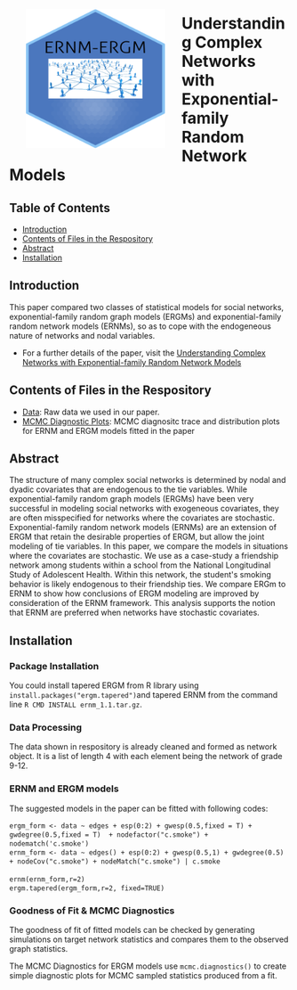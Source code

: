 <img src="Figures/ERNM-ERGM_hl.png" align="left" width="250" height="250" style="padding:30px;" alt="network"/>

# Understanding Complex Networks with Exponential-family Random Network Models

## Table of Contents

- [Introduction](#Introduction)
- [Contents of Files in the Respository](#Contents-of-Files-in-the-Respository)
- [Abstract](#Abstract)
- [Installation](#Installation)


## Introduction

This paper compared two classes of statistical models for social networks, exponential-family random graph models (ERGMs) and exponential-family random network models (ERNMs), so as to cope with the endogeneous nature of networks and nodal variables.

- For a further details of the paper, visit the
[Understanding Complex Networks with Exponential-family Random Network Models](https://drive.google.com/file/d/1TSJbSHiQIXXqTF3h76jfqAeTsAfxH8hQ/view?usp=sharing)

## Contents of Files in the Respository

- [Data](network.RData): Raw data we used in our paper.
- [MCMC Diagnostic Plots](https://github.com/Andrea-ZW/ERNM/tree/main/MCMC%20Diagnostics): MCMC diagnositc trace and distribution plots for ERNM and ERGM models fitted in the paper

## Abstract

The structure of many complex social networks is determined by nodal and dyadic covariates that are endogenous to the tie variables. While exponential-family random graph models (ERGMs) have been very successful in modeling social networks with exogeneous covariates, they are often misspecified for networks where the covariates are stochastic. Exponential-family random network models (ERNMs) are an extension of ERGM that retain the desirable properties of ERGM, but allow the joint modeling of tie variables. In this paper, we compare the models in situations where the covariates are stochastic. We use as a case-study a friendship network among students within a school from the National Longitudinal Study of Adolescent Health. Within this network, the student's smoking behavior is likely endogenous to their friendship ties. We compare ERGm to ERNM to show how conclusions of ERGM modeling are improved by consideration of the ERNM framework.
This analysis supports the notion that ERNM are preferred when networks have stochastic covariates.

## Installation

### Package Installation

You could install tapered ERGM from R library using `install.packages("ergm.tapered")`and tapered ERNM from the command line `R CMD INSTALL ernm_1.1.tar.gz`.

### Data Processing

The data shown in respository is already cleaned and formed as network object. It is a list of length 4 with each element being the network of grade 9-12.


### ERNM and ERGM models

The suggested models in the paper can be fitted with following codes:

```
ergm_form <- data ~ edges + esp(0:2) + gwesp(0.5,fixed = T) + gwdegree(0.5,fixed = T)  + nodefactor("c.smoke") + nodematch('c.smoke') 
ernm_form <- data ~ edges() + esp(0:2) + gwesp(0.5,1) + gwdegree(0.5) + nodeCov("c.smoke") + nodeMatch("c.smoke") | c.smoke

ernm(ernm_form,r=2)
ergm.tapered(ergm_form,r=2, fixed=TRUE)
```

### Goodness of Fit & MCMC Diagnostics

The goodness of fit of fitted models can be checked by generating simulations on target network statistics and compares them to the observed graph statistics.

The MCMC Diagnostics for ERGM models use `mcmc.diagnostics()` to create simple diagnostic plots for MCMC sampled statistics produced from a fit. 



